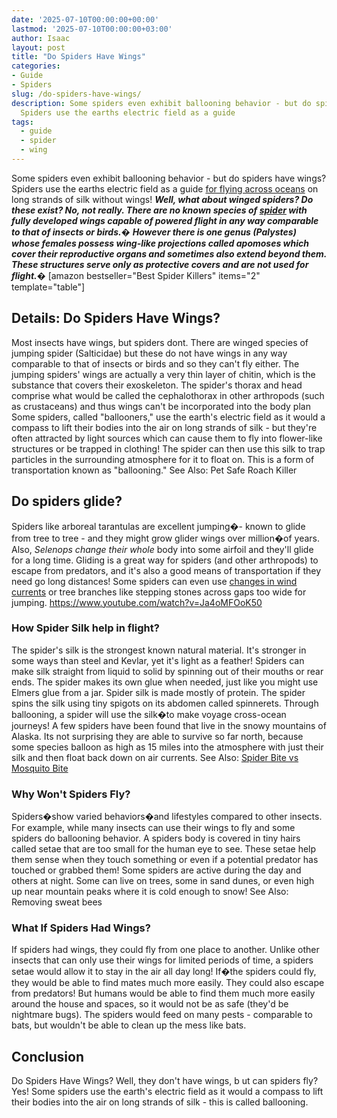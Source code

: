 ```yaml
---
date: '2025-07-10T00:00:00+00:00'
lastmod: '2025-07-10T00:00:00+03:00'
author: Isaac
layout: post
title: "Do Spiders Have Wings"
categories:
- Guide
- Spiders
slug: /do-spiders-have-wings/
description: Some spiders even exhibit ballooning behavior - but do spiders have wings?
  Spiders use the earths electric field as a guide
tags: 
  - guide
  - spider
  - wing
---
```

Some spiders even exhibit ballooning behavior - but do spiders have wings? Spiders use the earths electric field as a guide
[for flying across oceans](https://www.sciencenews.org/blog/wild-things/trapdoor-spiders-australia-africa)
on long strands of silk  without wings!
***Well, what about winged spiders? Do these exist? No, not really. There are no known species of [spider](/posts/can-you-drown-a-spider/) with fully developed wings capable of powered flight in any way comparable to that of insects or birds.�***
***However there is one genus (Palystes) whose females possess wing-like projections called apomoses which cover their reproductive organs and sometimes also extend beyond them. These structures serve only as protective covers and are not used for flight.�***
[amazon bestseller="Best Spider Killers" items="2" template="table"]
## Details: Do Spiders Have Wings?
Most insects have wings, but spiders dont. There are winged species of jumping spider (Salticidae) but these do not have wings in any way comparable to that of insects or birds and so they can't fly either.
The jumping spiders' wings are actually a very thin layer of chitin, which is the substance that covers their exoskeleton.
The spider's thorax and head comprise what would be called the cephalothorax in other arthropods (such as crustaceans) and thus wings can't be incorporated into the body plan
Some spiders, called "ballooners," use the earth's electric field as it would a compass to lift their bodies into the air on long strands of silk - but they're often attracted by light sources which can cause them to fly into flower-like structures or be trapped in clothing!
The spider can then use this silk to trap particles in the surrounding atmosphere for it to float on. This is a form of transportation known as "ballooning."
See Also:
Pet Safe Roach Killer
## Do spiders glide?
Spiders like arboreal tarantulas are excellent jumping�- known to glide from tree to tree - and they might grow glider wings over million�of years.
Also,
*Selenops change their whole*
body into some airfoil and they'll glide for a long time.
Gliding is a great way for spiders (and other arthropods) to escape from predators, and it's also a good means of transportation if they need go long distances!
Some spiders can even use
[changes in wind currents](https://pestpolicy.com/how-to-get-rid-of-brown-recluse-spiders/)
or tree branches like stepping stones across gaps too wide for jumping.
https://www.youtube.com/watch?v=Ja4oMFOoK50
### How Spider Silk help in flight?
The spider's silk is the strongest known natural material. It's stronger in some ways than steel and Kevlar, yet it's light as a feather!
Spiders can make silk straight from liquid to solid by spinning out of their mouths or rear ends. The spider makes its own glue when needed, just like you might use Elmers glue from a jar.
Spider silk is made mostly of protein. The spider spins the silk using tiny spigots on its abdomen called spinnerets. Through ballooning, a spider will use the silk�to make voyage cross-ocean journeys!
A few spiders have been found that live in the snowy mountains of Alaska.
Its not surprising they are able to survive so far north, because some species balloon as high as 15 miles into the atmosphere with just their silk and then float back down on air currents.
See Also:
[Spider Bite vs Mosquito Bite](https://pestpolicy.com/spider-bite-vs-mosquito-bite/)
### Why Won't Spiders Fly?
Spiders�show varied behaviors�and lifestyles compared to other insects. For example, while many insects can use their wings to fly and some spiders do ballooning behavior.
A spiders body is covered in tiny hairs called setae that are too small for the human eye to see. These setae help them sense when they touch something or even if a potential predator has touched or grabbed them!
Some spiders are active during the day and others at night. Some can live on trees, some in sand dunes, or even high up near mountain peaks where it is cold enough to snow!
See Also:
Removing sweat bees
### What If Spiders Had Wings?
If spiders had wings, they could fly from one place to another. Unlike other insects that can only use their wings for limited periods of time, a spiders setae would allow it to stay in the air all day long!
If�the spiders could fly, they would be able to find mates much more easily. They could also escape from predators!
But humans would be able to find them much more easily around the house and spaces, so it would not be as safe (they'd be nightmare bugs).
The spiders would feed on many pests - comparable to bats, but wouldn't be able to clean up the mess like bats.
## Conclusion
Do Spiders Have Wings? Well, they don't have wings, b
ut can spiders fly? Yes! Some spiders use the earth's electric field as it would a compass to lift their bodies into the air on long strands of silk - this is called ballooning.

